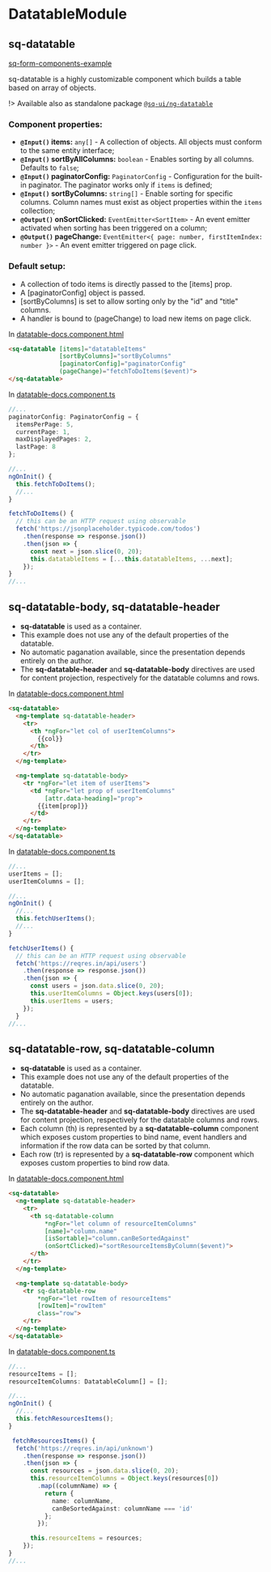 # DatatableModule

## sq-datatable

[sq-form-components-example](https://stackblitz.com/edit/ng-sq-ui-modal?ctl=1&embed=1&view=preview ':include :type=iframe height=500px width=100%')


sq-datatable is a highly customizable component which builds a table based on array of objects.

!> Available also as standalone package [`@sq-ui/ng-datatable`](https://www.npmjs.com/package/@sq-ui/ng-datatable)

### Component properties:

- **`@Input()` items:** `any[]` - A collection of objects. All objects must conform to the same entity interface;
- **`@Input()` sortByAllColumns:** `boolean` - Enables sorting by all columns. Defaults to `false`;
- **`@Input()` paginatorConfig:** `PaginatorConfig` - Configuration for the built-in paginator. The paginator works only if `items` is defined;
- **`@Input()` sortByColumns:** `string[]` - Enable sorting for specific columns. Column names must exist as object properties within the `items` collection;
- **`@Output()` onSortClicked:** `EventEmitter<SortItem>` - An event emitter activated when sorting has been triggered on a column;
- **`@Output()` pageChange:** `EventEmitter<{ page: number, firstItemIndex: number }>` - An event emitter triggered on page click.


### Default setup:
- A collection of todo items is directly passed to the [items] prop.
- A [paginatorConfig] object is passed.
- [sortByColumns] is set to allow sorting only by the "id" and "title" columns.
- A handler is bound to (pageChange) to load new items on page click.
              
In [datatable-docs.component.html](https://github.com/SQ-UI/ng-sq-ui/blob/master/src/app/datatable/datatable-docs/datatable-docs.component.html#L35)

```html
<sq-datatable [items]="datatableItems"
              [sortByColumns]="sortByColumns"
              [paginatorConfig]="paginatorConfig"
              (pageChange)="fetchToDoItems($event)">
</sq-datatable>
```

In [datatable-docs.component.ts](https://github.com/SQ-UI/ng-sq-ui/blob/master/src/app/datatable/datatable-docs/datatable-docs.component.ts#L71)

```typescript
//...
paginatorConfig: PaginatorConfig = {
  itemsPerPage: 5,
  currentPage: 1,
  maxDisplayedPages: 2,
  lastPage: 8
};

//...
ngOnInit() {
  this.fetchToDoItems();
  //...
}

fetchToDoItems() {
  // this can be an HTTP request using observable
  fetch('https://jsonplaceholder.typicode.com/todos')
    .then(response => response.json())
    .then(json => {
      const next = json.slice(0, 20);
      this.datatableItems = [...this.datatableItems, ...next];
    });
}
//...
```

## sq-datatable-body, sq-datatable-header
- <b>sq-datatable</b> is used as a container.
- This example does not use any of the default properties of the datatable.
- No automatic paganation available, since the presentation depends entirely on the author.
- The <b>sq-datatable-header</b> and <b>sq-datatable-body</b> directives are used for content projection, respectively for the datatable columns and rows.

In [datatable-docs.component.html](https://github.com/SQ-UI/ng-sq-ui/blob/master/src/app/datatable/datatable-docs/datatable-docs.component.html#L68)
```html
<sq-datatable>
  <ng-template sq-datatable-header>
    <tr>
      <th *ngFor="let col of userItemColumns">
        {{col}}
      </th>
    </tr>
  </ng-template>

  <ng-template sq-datatable-body>
    <tr *ngFor="let item of userItems">
      <td *ngFor="let prop of userItemColumns"
          [attr.data-heading]="prop">
        {{item[prop]}}
      </td>
    </tr>
  </ng-template>
</sq-datatable>
```

In [datatable-docs.component.ts](https://github.com/SQ-UI/ng-sq-ui/blob/master/src/app/datatable/datatable-docs/datatable-docs.component.ts#L80)

```typescript
//...
userItems = [];
userItemColumns = [];

//...
ngOnInit() {
  //...
  this.fetchUserItems();
  //...
}

fetchUserItems() {
  // this can be an HTTP request using observable
  fetch('https://reqres.in/api/users')
    .then(response => response.json())
    .then(json => {
      const users = json.data.slice(0, 20);
      this.userItemColumns = Object.keys(users[0]);
      this.userItems = users;
    });
  }
//...
```


## sq-datatable-row, sq-datatable-column
- <b>sq-datatable</b> is used as a container.
- This example does not use any of the default properties of the datatable.
- No automatic paganation available, since the presentation depends entirely on the author.
- The <b>sq-datatable-header</b> and <b>sq-datatable-body</b> directives are used for content projection, respectively for the datatable columns and rows.
- Each column (th) is represented by a <b>sq-datatable-column</b> component which exposes custom properties to bind name, event handlers and information if the row data can be sorted by that column.
- Each row (tr) is represented by a <b>sq-datatable-row</b> component which exposes custom properties to bind row data.

In [datatable-docs.component.html](https://github.com/SQ-UI/ng-sq-ui/blob/master/src/app/datatable/datatable-docs/datatable-docs.component.html#L123)
```html
<sq-datatable>
  <ng-template sq-datatable-header>
    <tr>
      <th sq-datatable-column
          *ngFor="let column of resourceItemColumns"
          [name]="column.name"
          [isSortable]="column.canBeSortedAgainst"
          (onSortClicked)="sortResourceItemsByColumn($event)">
      </th>
    </tr>
  </ng-template>

  <ng-template sq-datatable-body>
    <tr sq-datatable-row
        *ngFor="let rowItem of resourceItems"
        [rowItem]="rowItem"
        class="row">
    </tr>
  </ng-template>
</sq-datatable>
```

In [datatable-docs.component.ts](https://github.com/SQ-UI/ng-sq-ui/blob/master/src/app/datatable/datatable-docs/datatable-docs.component.ts#L80)

```typescript
//...
resourceItems = [];
resourceItemColumns: DatatableColumn[] = [];

//...
ngOnInit() {
  //...
  this.fetchResourcesItems();
}

 fetchResourcesItems() {
  fetch('https://reqres.in/api/unknown')
    .then(response => response.json())
    .then(json => {
      const resources = json.data.slice(0, 20);
      this.resourceItemColumns = Object.keys(resources[0])
        .map((columnName) => {
          return {
            name: columnName,
            canBeSortedAgainst: columnName === 'id'
          };
        });

      this.resourceItems = resources;
    });
}
//...
```

